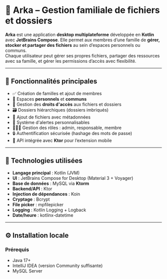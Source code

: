 # 📁 Arka – Gestion familiale de fichiers et dossiers

**Arka** est une application **desktop multiplateforme** développée en **Kotlin** avec **JetBrains Compose**. Elle permet aux membres d’une famille de **gérer, stocker et partager des fichiers** au sein d’espaces personnels ou communs.  
Chaque utilisateur peut gérer ses propres fichiers, partager des ressources avec sa famille, et gérer les permissions d’accès avec flexibilité.

---

## 🚀 Fonctionnalités principales

- ✅ Création de familles et ajout de membres
- 📂 Espaces **personnels** et **communs**
- 🔐 Gestion des **droits d'accès** aux fichiers et dossiers
- 🗃️ Dossiers hiérarchiques (dossiers imbriqués)
- 📎 Ajout de fichiers avec métadonnées
- 📅 Système d'alertes personnalisables
- 🧑‍🤝‍🧑 Gestion des rôles : admin, responsable, membre
- 🔒 Authentification sécurisée (hashage des mots de passe)
- 🔁 API intégrée avec **Ktor** pour l’extension mobile

---

## 🧱 Technologies utilisées

- **Langage principal** : Kotlin (JVM)
- **UI** : JetBrains Compose for Desktop (Material 3 + Voyager)
- **Base de données** : MySQL via **Ktorm**
- **Backend/API** : Ktor
- **Injection de dépendances** : Koin
- **Cryptage** : Bcrypt
- **File picker** : mpfilepicker
- **Logging** : Kotlin Logging + Logback
- **Date/heure** : kotlinx-datetime

---

## ⚙️ Installation locale

### Prérequis

- Java 17+
- IntelliJ IDEA (version Community suffisante)
- MySQL Server
